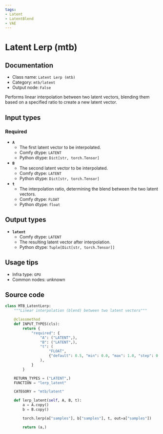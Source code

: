 ```yaml
---
tags:
- Latent
- LatentBlend
- VAE
---
```


# Latent Lerp (mtb)
## Documentation
- Class name: `Latent Lerp (mtb)`
- Category: `mtb/latent`
- Output node: `False`

Performs linear interpolation between two latent vectors, blending them based on a specified ratio to create a new latent vector.
## Input types
### Required
- **`A`**
    - The first latent vector to be interpolated.
    - Comfy dtype: `LATENT`
    - Python dtype: `Dict[str, torch.Tensor]`
- **`B`**
    - The second latent vector to be interpolated.
    - Comfy dtype: `LATENT`
    - Python dtype: `Dict[str, torch.Tensor]`
- **`t`**
    - The interpolation ratio, determining the blend between the two latent vectors.
    - Comfy dtype: `FLOAT`
    - Python dtype: `float`
## Output types
- **`latent`**
    - Comfy dtype: `LATENT`
    - The resulting latent vector after interpolation.
    - Python dtype: `Tuple[Dict[str, torch.Tensor]]`
## Usage tips
- Infra type: `GPU`
- Common nodes: unknown


## Source code
```python
class MTB_LatentLerp:
    """Linear interpolation (blend) between two latent vectors"""

    @classmethod
    def INPUT_TYPES(cls):
        return {
            "required": {
                "A": ("LATENT",),
                "B": ("LATENT",),
                "t": (
                    "FLOAT",
                    {"default": 0.5, "min": 0.0, "max": 1.0, "step": 0.01},
                ),
            }
        }

    RETURN_TYPES = ("LATENT",)
    FUNCTION = "lerp_latent"

    CATEGORY = "mtb/latent"

    def lerp_latent(self, A, B, t):
        a = A.copy()
        b = B.copy()

        torch.lerp(a["samples"], b["samples"], t, out=a["samples"])

        return (a,)

```
